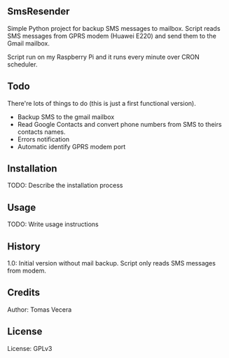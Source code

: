 ## SmsResender

Simple Python project for backup SMS messages to mailbox. Script reads SMS messages from GPRS modem (Huawei E220) and send them to the Gmail mailbox. 

Script run on my Raspberry Pi and it runs every minute over CRON scheduler. 
    
## Todo

There're lots of things to do (this is just a first functional version).

* Backup SMS to the gmail mailbox
* Read Google Contacts and convert phone numbers from SMS to theirs contacts names.
* Errors notification
* Automatic identify GPRS modem port

## Installation

TODO: Describe the installation process

## Usage

TODO: Write usage instructions

## History

1.0: Initial version without mail backup. Script only reads SMS messages from modem.

## Credits

Author: Tomas Vecera

## License

License: GPLv3